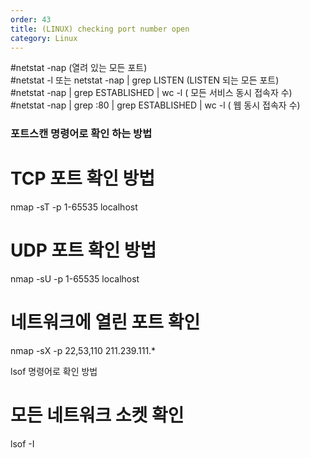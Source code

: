 ```yaml
---   
order: 43   
title: (LINUX) checking port number open   
category: Linux   
---   
```

   
#netstat -nap (열려 있는 모든 포트)   
#netstat -l 또는 netstat -nap | grep LISTEN (LISTEN 되는 모든 포트)   
#netstat -nap | grep ESTABLISHED | wc -l ( 모든 서비스 동시 접속자 수)   
#netstat -nap | grep :80 | grep ESTABLISHED | wc -l ( 웹 동시 접속자 수)   
   
   
### 포트스캔 명령어로 확인 하는 방법   
   
# TCP 포트 확인 방법   
nmap -sT -p 1-65535 localhost    
# UDP 포트 확인 방법   
nmap -sU -p 1-65535 localhost   
# 네트워크에 열린 포트 확인    
nmap -sX -p 22,53,110 211.239.111.*    
   
   
lsof 명령어로 확인 방법   
   
# 모든 네트워크 소켓 확인   
lsof -I   
